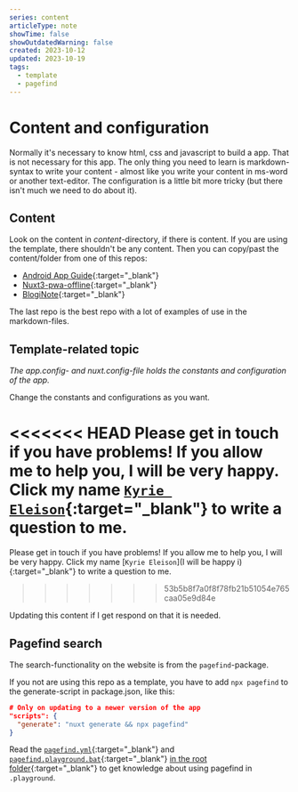 ```yaml
---
series: content
articleType: note
showTime: false
showOutdatedWarning: false
created: 2023-10-12
updated: 2023-10-19
tags:
  - template
  - pagefind
---
```


# Content and configuration
Normally it's necessary to know html, css and javascript to build a app. That is not necessary for this app. The only thing you need to learn is markdown-syntax to write your content - almost like you write your content in ms-word or another text-editor. The configuration is a little bit more tricky (but there isn't much we need to do about it).
 
## Content
Look on the content in _content_-directory, if there is content. If you are using the template, there shouldn't be any content. Then you can copy/past the content/folder from one of this repos:
- [Android App Guide](https://github.com/lovkyndig/android-app-guide){:target="_blank"}
- [Nuxt3-pwa-offline](https://github.com/lovkyndig/nuxt3-pwa-offline){:target="_blank"}
- [BlogiNote](https://github.com/benbinbin/bloginote){:target="_blank"}

The last repo is the best repo with a lot of examples of use in the markdown-files.

## Template-related topic
*The _app.config_- and _nuxt.config_-file holds the constants and configuration of the app.*

Change the constants and configurations as you want.

<<<<<<< HEAD
Please get in touch if you have problems! If you allow me to help you, I will be very happy. Click my name [`Kyrie Eleison`](https://github.com/lovkyndig/android-app-guide/discussions/categories/q-a){:target="_blank"} to write a question to me.
=======
Please get in touch if you have problems! If you allow me to help you, I will be very happy. Click my name [`Kyrie Eleison`](I will be happy i){:target="_blank"} to write a question to me.
>>>>>>> 53b5b8f7a0f8f78fb21b51054e765caa05e9d84e

Updating this content if I get respond on that it is needed.

## Pagefind search
The search-functionality on the website is from the `pagefind`-package.

If you not are using this repo as a template, you have to add `npx pagefind` to the generate-script in package.json, like this:

```json [package.json]
# Only on updating to a newer version of the app
"scripts": {
  "generate": "nuxt generate && npx pagefind"
}
```
 
Read the [`pagefind.yml`](https://github.com/lovkyndig/android-app-guide/blob/main/pagefind.yml){:target="_blank"} and [`pagefind.playground.bat`](https://github.com/lovkyndig/android-app-guide/blob/main/pagefind.playground.bat){:target="_blank"} [in the root folder](https://github.com/lovkyndig/android-app-guide){:target="_blank"} to get knowledge about using pagefind in `.playground`.

<!-- 
Made by laywer Kyrie Eleison 2023.
-->